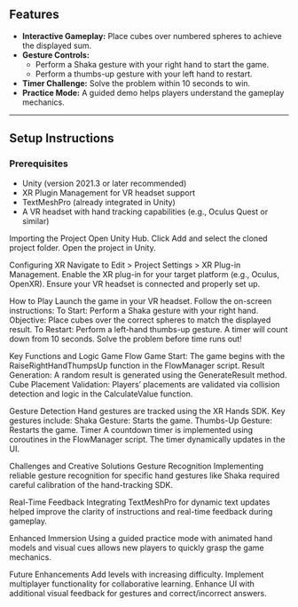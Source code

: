 ## Features
- **Interactive Gameplay:** Place cubes over numbered spheres to achieve the displayed sum.
- **Gesture Controls:** 
  - Perform a Shaka gesture with your right hand to start the game.
  - Perform a thumbs-up gesture with your left hand to restart.
- **Timer Challenge:** Solve the problem within 10 seconds to win.
- **Practice Mode:** A guided demo helps players understand the gameplay mechanics.

---

## Setup Instructions

### Prerequisites
- Unity (version 2021.3 or later recommended)
- XR Plugin Management for VR headset support
- TextMeshPro (already integrated in Unity)
- A VR headset with hand tracking capabilities (e.g., Oculus Quest or similar)

Importing the Project
Open Unity Hub.
Click Add and select the cloned project folder.
Open the project in Unity.



Configuring XR
Navigate to Edit > Project Settings > XR Plug-in Management.
Enable the XR plug-in for your target platform (e.g., Oculus, OpenXR).
Ensure your VR headset is connected and properly set up.



How to Play
Launch the game in your VR headset.
Follow the on-screen instructions:
To Start: Perform a Shaka gesture with your right hand.
Objective: Place cubes over the correct spheres to match the displayed result.
To Restart: Perform a left-hand thumbs-up gesture.
A timer will count down from 10 seconds. Solve the problem before time runs out!



Key Functions and Logic
Game Flow
Game Start: The game begins with the RaiseRightHandThumpsUp function in the FlowManager script.
Result Generation: A random result is generated using the GenerateResult method.
Cube Placement Validation: Players’ placements are validated via collision detection and logic in the CalculateValue function.



Gesture Detection
Hand gestures are tracked using the XR Hands SDK. Key gestures include:
Shaka Gesture: Starts the game.
Thumbs-Up Gesture: Restarts the game.
Timer
A countdown timer is implemented using coroutines in the FlowManager script. The timer dynamically updates in the UI.


Challenges and Creative Solutions
Gesture Recognition
Implementing reliable gesture recognition for specific hand gestures like Shaka required careful calibration of the hand-tracking SDK.

Real-Time Feedback
Integrating TextMeshPro for dynamic text updates helped improve the clarity of instructions and real-time feedback during gameplay.

Enhanced Immersion
Using a guided practice mode with animated hand models and visual cues allows new players to quickly grasp the game mechanics.




Future Enhancements
Add levels with increasing difficulty.
Implement multiplayer functionality for collaborative learning.
Enhance UI with additional visual feedback for gestures and correct/incorrect answers.

